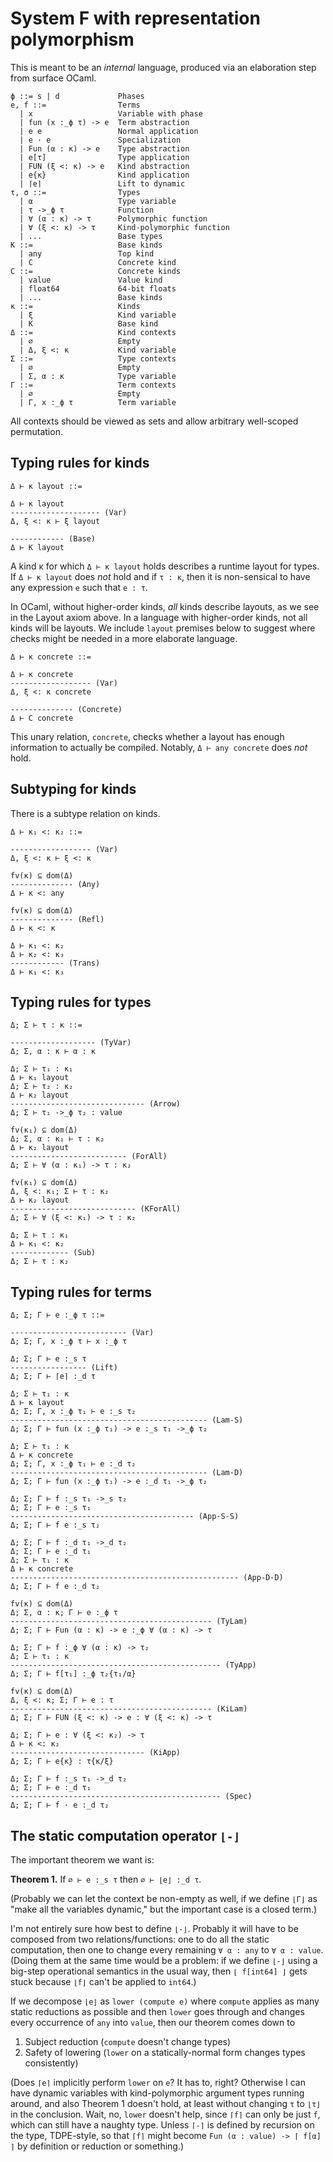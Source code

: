# System F with representation polymorphism

This is meant to be an *internal* language, produced via an elaboration
step from surface OCaml.

    ϕ ::= s | d             Phases
    e, f ::=                Terms
      | x                   Variable with phase
      | fun (x :_ϕ τ) -> e  Term abstraction
      | e e                 Normal application
      | e · e               Specialization
      | Fun (α : κ) -> e    Type abstraction
      | e[τ]                Type application
      | FUN (ξ <: κ) -> e   Kind abstraction
      | e{κ}                Kind application
      | ⌈e⌉                 Lift to dynamic
    τ, σ ::=                Types
      | α                   Type variable
      | τ ->_ϕ τ            Function
      | ∀ (α : κ) -> τ      Polymorphic function
      | ∀ (ξ <: κ) -> τ     Kind-polymorphic function
      | ...                 Base types
    K ::=                   Base kinds
      | any                 Top kind
      | C                   Concrete kind
    C ::=                   Concrete kinds
      | value               Value kind
      | float64             64-bit floats
      | ...                 Base kinds
    κ ::=                   Kinds
      | ξ                   Kind variable
      | K                   Base kind
    Δ ::=                   Kind contexts
      | ∅                   Empty
      | Δ, ξ <: κ           Kind variable
    Σ ::=                   Type contexts
      | ∅                   Empty
      | Σ, α : κ            Type variable
    Γ ::=                   Term contexts
      | ∅                   Empty
      | Γ, x :_ϕ τ          Term variable

All contexts should be viewed as sets and allow arbitrary well-scoped
permutation.

## Typing rules for kinds

    Δ ⊢ κ layout ::=

    Δ ⊢ κ layout
    -------------------- (Var)
    Δ, ξ <: κ ⊢ ξ layout

    ------------ (Base)
    Δ ⊢ K layout

A kind κ for which `Δ ⊢ κ layout` holds describes a runtime layout for types.
If `Δ ⊢ κ layout` does *not* hold and if `τ : κ`, then it is non-sensical to
have any expression `e` such that `e : τ`.

In OCaml, without higher-order kinds, *all* kinds describe layouts, as we
see in the Layout axiom above. In a language with higher-order kinds, not
all kinds will be layouts. We include `layout` premises below to suggest
where checks might be needed in a more elaborate language.

    Δ ⊢ κ concrete ::=

    Δ ⊢ κ concrete
    ------------------ (Var)
    Δ, ξ <: κ concrete

    -------------- (Concrete)
    Δ ⊢ C concrete

This unary relation, `concrete`, checks whether a layout has enough information
to actually be compiled. Notably, `Δ ⊢ any concrete` does *not* hold.

## Subtyping for kinds

There is a subtype relation on kinds.

    Δ ⊢ κ₁ <: κ₂ ::=

    ------------------ (Var)
    Δ, ξ <: κ ⊢ ξ <: κ

    fv(κ) ⊆ dom(Δ)
    -------------- (Any)
    Δ ⊢ κ <: any

    fv(κ) ⊆ dom(Δ)
    -------------- (Refl)
    Δ ⊢ κ <: κ

    Δ ⊢ κ₁ <: κ₂
    Δ ⊢ κ₂ <: κ₃
    ------------ (Trans)
    Δ ⊢ κ₁ <: κ₃

## Typing rules for types

    Δ; Σ ⊢ τ : κ ::=

    ------------------- (TyVar)
    Δ; Σ, α : κ ⊢ α : κ

    Δ; Σ ⊢ τ₁ : κ₁
    Δ ⊢ κ₁ layout
    Δ; Σ ⊢ τ₂ : κ₂
    Δ ⊢ κ₂ layout
    ------------------------------ (Arrow)
    Δ; Σ ⊢ τ₁ ->_ϕ τ₂ : value

    fv(κ₁) ⊆ dom(Δ)
    Δ; Σ, α : κ₁ ⊢ τ : κ₂
    Δ ⊢ κ₂ layout
    -------------------------- (ForAll)
    Δ; Σ ⊢ ∀ (α : κ₁) -> τ : κ₂

    fv(κ₁) ⊆ dom(Δ)
    Δ, ξ <: κ₁; Σ ⊢ τ : κ₂
    Δ ⊢ κ₂ layout
    ---------------------------- (KForAll)
    Δ; Σ ⊢ ∀ (ξ <: κ₁) -> τ : κ₂

    Δ; Σ ⊢ τ : κ₁
    Δ ⊢ κ₁ <: κ₂
    ------------- (Sub)
    Δ; Σ ⊢ τ : κ₂

## Typing rules for terms

    Δ; Σ; Γ ⊢ e :_ϕ τ ::=

    -------------------------- (Var)
    Δ; Σ; Γ, x :_ϕ τ ⊢ x :_ϕ τ

    Δ; Σ; Γ ⊢ e :_s τ
    ----------------- (Lift)
    Δ; Σ; Γ ⊢ ⌈e⌉ :_d τ

    Δ; Σ ⊢ τ₁ : κ
    Δ ⊢ κ layout
    Δ; Σ; Γ, x :_ϕ τ₁ ⊢ e :_s τ₂
    -------------------------------------------- (Lam-S)
    Δ; Σ; Γ ⊢ fun (x :_ϕ τ₁) -> e :_s τ₁ ->_ϕ τ₂

    Δ; Σ ⊢ τ₁ : κ
    Δ ⊢ κ concrete
    Δ; Σ; Γ, x :_ϕ τ₁ ⊢ e :_d τ₂
    -------------------------------------------- (Lam-D)
    Δ; Σ; Γ ⊢ fun (x :_ϕ τ₁) -> e :_d τ₁ ->_ϕ τ₂

    Δ; Σ; Γ ⊢ f :_s τ₁ ->_s τ₂
    Δ; Σ; Γ ⊢ e :_s τ₁
    ----------------------------------------- (App-S-S)
    Δ; Σ; Γ ⊢ f e :_s τ₂

    Δ; Σ; Γ ⊢ f :_d τ₁ ->_d τ₂
    Δ; Σ; Γ ⊢ e :_d τ₁
    Δ; Σ ⊢ τ₁ : κ
    Δ ⊢ κ concrete
    --------------------------------------------------- (App-D-D)
    Δ; Σ; Γ ⊢ f e :_d τ₂

    fv(κ) ⊆ dom(Δ)
    Δ; Σ, α : κ; Γ ⊢ e :_ϕ τ
    --------------------------------------------- (TyLam)
    Δ; Σ; Γ ⊢ Fun (α : κ) -> e :_ϕ ∀ (α : κ) -> τ

    Δ; Σ; Γ ⊢ f :_ϕ ∀ (α : κ) -> τ₂
    Δ; Σ ⊢ τ₁ : κ
    ----------------------------------------------- (TyApp)
    Δ; Σ; Γ ⊢ f[τ₁] :_ϕ τ₂{τ₁/α}

    fv(κ) ⊆ dom(Δ)
    Δ, ξ <: κ; Σ; Γ ⊢ e : τ
    --------------------------------------------- (KiLam)
    Δ; Σ; Γ ⊢ FUN (ξ <: κ) -> e : ∀ (ξ <: κ) -> τ

    Δ; Σ; Γ ⊢ e : ∀ (ξ <: κ₂) -> τ
    Δ ⊢ κ <: κ₂
    ------------------------------ (KiApp)
    Δ; Σ; Γ ⊢ e{κ} : τ{κ/ξ}

    Δ; Σ; Γ ⊢ f :_s τ₁ ->_d τ₂
    Δ; Σ; Γ ⊢ e :_d τ₁
    ----------------------------------------------- (Spec)
    Δ; Σ; Γ ⊢ f · e :_d τ₂

## The static computation operator `⌊-⌋`

The important theorem we want is:

  **Theorem 1.** If `∅ ⊢ e :_s τ` then `∅ ⊢ ⌊e⌋ :_d τ`.

(Probably we can let the context be non-empty as well, if we define `⌊Γ⌋` as
"make all the variables dynamic," but the important case is a closed term.)

I'm not entirely sure how best to define `⌊-⌋`. Probably it will have to be
composed from two relations/functions: one to do all the static computation,
then one to change every remaining `∀ α : any` to `∀ α : value`. (Doing them at
the same time would be a problem: if we define `⌊-⌋` using a big-step
operational semantics in the usual way, then `⌊ f[int64] ⌋` gets stuck because
`⌊f⌋` can't be applied to `int64`.)

If we decompose `⌊e⌋` as `lower (compute e)` where `compute` applies as many
static reductions as possible and then `lower` goes through and changes every
occurrence of `any` into `value`, then our theorem comes down to

  1. Subject reduction (`compute` doesn't change types)
  2. Safety of lowering (`lower` on a statically-normal form changes types
     consistently)

(Does `⌈e⌉` implicitly perform `lower` on `e`? It has to, right? Otherwise I can
have dynamic variables with kind-polymorphic argument types running around, and
also Theorem 1 doesn't hold, at least without changing `τ` to `⌊τ⌋` in the
conclusion. Wait, no, `lower` doesn't help, since `⌈f⌉` can only be just `f`,
which can still have a naughty type. Unless `⌈-⌉` is defined by recursion on the
type, TDPE-style, so that `⌈f⌉` might become `Fun (α : value) -> ⌈ f[α] ⌉` by
definition or reduction or something.)
